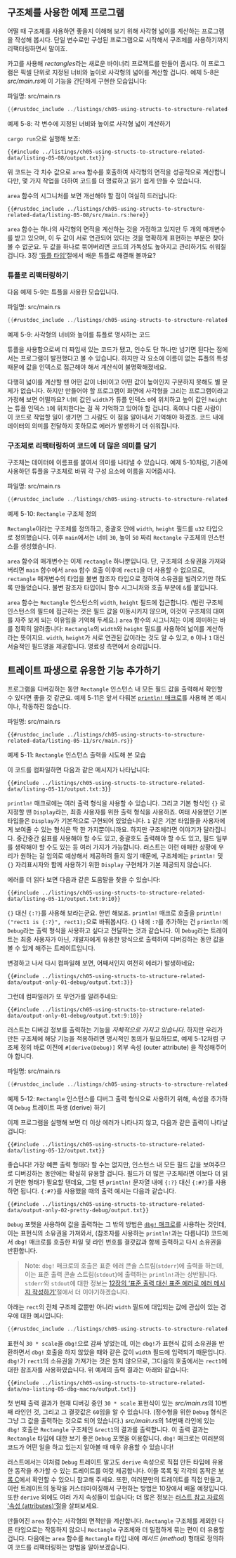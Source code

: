 ## 구조체를 사용한 예제 프로그램

어떨 때 구조체를 사용하면 좋을지 이해해 보기 위해 사각형 넓이를
계산하는 프로그램을 작성해 봅시다. 단일 변수로만 구성된 프로그램으로
시작해서 구조체를 사용하기까지 리팩터링하면서 말이죠.

카고를 사용해 *rectangles*라는 새로운 바이너리 프로젝트를 만들어 줍시다.
이 프로그램은 픽셀 단위로 지정된 너비와 높이로 사각형의 넓이를 계산할 겁니다.
예제 5-8은 *src/main.rs*에 이 기능을 간단하게 구현한
모습입니다:

<span class="filename">파일명: src/main.rs</span>

```rust
{{#rustdoc_include ../listings/ch05-using-structs-to-structure-related-data/listing-05-08/src/main.rs:all}}
```

<span class="caption">예제 5-8: 각 변수에 지정된 너비와 높이로
사각형 넓이 계산하기</span>

`cargo run`으로 실행해 보죠:

```console
{{#include ../listings/ch05-using-structs-to-structure-related-data/listing-05-08/output.txt}}
```

위 코드는 각 치수 값으로 `area` 함수를 호출하여 사각형의 면적을 성공적으로
계산합니다만, 몇 가지 작업을 더하여 코드를 더 명료하고 읽기 쉽게 만들 수
있습니다.

`area` 함수의 시그니처를 보면 개선해야 할 점이 여실히 드러납니다:

```rust,ignore
{{#rustdoc_include ../listings/ch05-using-structs-to-structure-related-data/listing-05-08/src/main.rs:here}}
```

`area` 함수는 하나의 사각형의 면적을 계산하는 것을 가정하고
있지만 두 개의 매개변수를 받고 있으며, 이 두 값이 서로 연관되어
있다는 것을 명확하게 표현하는 부분은 찾아볼 수 없군요.
두 값을 하나로 묶어버리면 코드의 가독성도 높아지고 관리하기도 쉬워질 겁니다.
3장 [‘튜플 타입’][the-tuple-type]<!-- ignore -->절에서
배운 튜플로 해결해 볼까요?

### 튜플로 리팩터링하기

다음 예제 5-9는 튜플을 사용한 모습입니다.

<span class="filename">파일명: src/main.rs</span>

```rust
{{#rustdoc_include ../listings/ch05-using-structs-to-structure-related-data/listing-05-09/src/main.rs}}
```

<span class="caption">예제 5-9: 사각형의 너비와 높이를
튜플로 명시하는 코드</span>

튜플을 사용함으로써 더 짜임새 있는 코드가 됐고, 인수도 단 하나만
넘기면 된다는 점에서는 프로그램이 발전했다고 볼 수 있습니다.
하지만 각 요소에 이름이 없는 튜플의 특성 때문에 값을 인덱스로
접근해야 해서 계산식이 불명확해졌네요.

다행히 넓이를 계산할 땐 어떤 값이 너비이고 어떤 값이 높이인지 구분하지 못해도 별 문제가
없습니다. 하지만 만들어야 할 프로그램이 화면에 사각형을 그리는 프로그램이라고 가정해 보면
어떨까요? 너비 값인 `width`가 튜플 인덱스 `0`에 위치하고 높이 값인 `height`는 튜플
인덱스 `1`에 위치한다는 걸 꼭 기억하고 있어야 할 겁니다. 혹여나 다른 사람이 이 코드로
작업할 일이 생기면 그 사람도 이 점을 알아내서 기억해야 하겠죠. 코드 내에 데이터의
의미를 전달하지 못하므로 에러가 발생하기 더 쉬워집니다.

### 구조체로 리팩터링하여 코드에 더 많은 의미를 담기

구조체는 데이터에 이름표를 붙여서 의미를 나타낼 수 있습니다.
예제 5-10처럼, 기존에 사용하던 튜플을 구조체로 바꿔
각 구성 요소에 이름을 지어줍시다.

<span class="filename">파일명: src/main.rs</span>

```rust
{{#rustdoc_include ../listings/ch05-using-structs-to-structure-related-data/listing-05-10/src/main.rs}}
```

<span class="caption">예제 5-10: `Rectangle` 구조체 정의</span>

`Rectangle`이라는 구조체를 정의하고,
중괄호 안에 `width`, `height` 필드를 `u32` 타입으로 정의했습니다.
이후 `main`에서는 너비 `30`, 높이 `50` 짜리
`Rectangle` 구조체의 인스턴스를 생성했습니다.

`area` 함수의 매개변수는 이제 `rectangle` 하나뿐입니다.
단, 구조체의 소유권을 가져와 버리면 `main` 함수에서
`area` 함수 호출 이후에 `rect1`을 더 사용할 수 없으므로,
`rectangle` 매개변수의 타입을 불변 참조자 타입으로 정하여
소유권을 빌려오기만 하도록 만들었습니다.
불변 참조자 타입이니 함수 시그니처와 호출 부분에 `&`를 붙입니다.

`area` 함수는 `Rectangle` 인스턴스의 `width`, `height` 필드에
접근합니다. (빌린 구조체 인스턴스의 필드에 접근하는 것은 필드 값을
이동시키지 않으며, 이것이 구조체의 대여를 자주 보게 되는 이유임을
기억해 두세요.) `area` 함수의 시그니처는 이제 의미하는 바를 정확히
알려줍니다: `Rectangle`의 `width`와 `height` 필드를 사용하여
넓이를 계산하라는 뜻이지요. `width`, `height`가 서로 연관된
값이라는 것도 알 수 있고, `0` 이나 `1` 대신 서술적인 필드명을
제공합니다. 명료성 측면에서 승리입니다.

## 트레이트 파생으로 유용한 기능 추가하기

프로그램을 디버깅하는 동안 `Rectangle` 인스턴스 내 모든 필드 값을
출력해서 확인할 수 있다면 좋을 것 같군요. 예제 5-11은 앞서 다뤄본
[`println!` 매크로][println]<!-- ignore -->를 사용해 본 예시이나,
작동하진 않습니다.

<span class="filename">파일명: src/main.rs</span>

```rust,ignore,does_not_compile
{{#rustdoc_include ../listings/ch05-using-structs-to-structure-related-data/listing-05-11/src/main.rs}}
```

<span class="caption">예제 5-11: `Rectangle` 인스턴스
출력을 시도해 본 모습</span>

이 코드를 컴파일하면 다음과 같은 메시지가 나타납니다:

```text
{{#include ../listings/ch05-using-structs-to-structure-related-data/listing-05-11/output.txt:3}}
```

`println!` 매크로에는 여러 출력 형식을 사용할 수 있습니다.
그리고 기본 형식인 `{}` 로 지정할 땐 `Display`라는, 최종 사용자를 위한 출력 형식을 사용하죠.
여태 사용했던 기본 타입들은 `Display`가 기본적으로 구현되어 있었습니다.
`1` 같은 기본 타입들을 사용자에게 보여줄 수 있는 형식은 딱 한 가지뿐이니까요.
하지만 구조체라면 이야기가 달라집니다.
중간중간 쉼표를 사용해야 할 수도 있고, 중괄호도 출력해야 할 수도 있고,
필드 일부를 생략해야 할 수도 있는 등 여러 가지가 가능합니다.
러스트는 이런 애매한 상황에 우리가 원하는 걸 임의로 예상해서 제공하려 들지 않기 때문에,
구조체에는 `println!` 및 `{}` 자리표시자와 함께 사용하기 위한
`Display` 구현체가 기본 제공되지 않습니다.

에러를 더 읽다 보면 다음과 같은 도움말을 찾을 수 있습니다:

```text
{{#include ../listings/ch05-using-structs-to-structure-related-data/listing-05-11/output.txt:9:10}}
```

`{}` 대신 `{:?}`를 사용해 보라는군요. 한번 해보죠.
`println!` 매크로 호출을 `println!("rect1 is {:?}", rect1);`으로 바꿔봅시다.
`{}` 내에 `:?`를 추가하는 건 `println!`에 `Debug`라는 출력 형식을 사용하고 싶다고 전달하는 것과 같습니다.
이 `Debug`라는 트레이트는 최종 사용자가 아닌, 개발자에게 유용한 방식으로 출력하여
디버깅하는 동안 값을 볼 수 있게 해주는 트레이트입니다.

변경하고 나서 다시 컴파일해 보면, 어째서인지 여전히 에러가 발생하네요:

```text
{{#include ../listings/ch05-using-structs-to-structure-related-data/output-only-01-debug/output.txt:3}}
```

그런데 컴파일러가 또 무언가를 알려주네요:

```text
{{#include ../listings/ch05-using-structs-to-structure-related-data/output-only-01-debug/output.txt:9:10}}
```

러스트는 디버깅 정보를 출력하는 기능을 *자체적으로 가지고 있습니다*.
하지만 우리가 만든 구조체에 해당 기능을 적용하려면 명시적인 동의가 필요하므로,
예제 5-12처럼 구조체 정의 바로 이전에 `#[derive(Debug)]`
외부 속성 (outer attribute) 을 작성해주어야 합니다.

<span class="filename">파일명: src/main.rs</span>

```rust
{{#rustdoc_include ../listings/ch05-using-structs-to-structure-related-data/listing-05-12/src/main.rs}}
```

<span class="caption">예제 5-12: `Rectangle` 인스턴스를 디버그 출력 형식으로
사용하기 위해, 속성을 추가하여 `Debug` 트레이트 파생 (derive) 하기</span>

이제 프로그램을 실행해 보면 더 이상 에러가 나타나지 않고,
다음과 같은 출력이 나타날 겁니다:

```console
{{#include ../listings/ch05-using-structs-to-structure-related-data/listing-05-12/output.txt}}
```

좋습니다! 가장 예쁜 출력 형태라 할 수는 없지만,
인스턴스 내 모든 필드 값을 보여주므로 디버깅하는 동안에는 확실히 유용할 겁니다.
필드가 더 많은 구조체라면 이보다 더 읽기 편한 형태가 필요할 텐데요,
그럴 땐 `println!` 문자열 내에 `{:?}` 대신 `{:#?}`를 사용하면 됩니다.
`{:#?}`를 사용했을 때의 출력 예시는 다음과 같습니다.

```console
{{#include ../listings/ch05-using-structs-to-structure-related-data/output-only-02-pretty-debug/output.txt}}
```

`Debug` 포맷을 사용하여 값을 출력하는 그 밖의 방법은
[`dbg!` 매크로][dbg]<!-- ignore -->를 사용하는 것인데,
이는 표현식의 소유권을 가져와서, (참조자를 사용하는 `println!`과는 다릅니다)
코드에서 `dbg!` 매크로를 호출한 파일 및 라인 번호를 결괏값과 함께 출력하고
다시 소유권을 반환합니다.

> Note: `dbg!` 매크로의 호출은 표준 에러 콘솔 스트림(`stderr`)에 출력을
> 하는데, 이는 표준 출력 콘솔 스트림(`stdout`)에 출력하는 `println!`과는
> 상반됩니다. `stderr`와 `stdout`에 대한 정보는
> [12장의 ‘표준 출력 대신 표준 에러로 에러 메시지 작성하기’][err]<!-- ignore -->절에서
> 더 이야기하겠습니다.

아래는 `rect`의 전체 구조체 값뿐만 아니라 `width` 필드에 대입되는
값에 관심이 있는 경우에 대한 예시입니다:

```rust
{{#rustdoc_include ../listings/ch05-using-structs-to-structure-related-data/no-listing-05-dbg-macro/src/main.rs}}
```

표현식 `30 * scale`을 `dbg!`으로 감싸 넣었는데, 이는 `dbg!`가 표현식 값의 소유권을
반환하면서 `dbg!` 호출을 하지 않았을 때와 같은 값이 `width` 필드에 입력되기
때문입니다. `dbg!`가 `rect1`의 소유권을 가져가는 것은 원치 않으므로, 그다음의
호출에서는 `rect1`에 대한 참조자를 사용하였습니다.
위 예제의 출력 결과는 아래와 같습니다:

```console
{{#include ../listings/ch05-using-structs-to-structure-related-data/no-listing-05-dbg-macro/output.txt}}
```

첫 번째 출력 결과가 현재 디버깅 중인 `30 * scale` 표현식이 있는 *src/main.rs*의
10번째 라인인 것, 그리고 그 결괏값은 `60`임을 알 수 있습니다. (정수형을 위한
`Debug` 형식은 그냥 그 값을 출력하는 것으로 되어 있습니다.) *src/main.rs*의
14번째 라인에 있는 `dbg!` 호출은 `Rectangle` 구조체인 `&rect1`의 결과를
출력합니다. 이 출력 결과는 `Rectangle` 타입에 대한 보기 좋은 `Debug` 포맷을
이용합니다. `dbg!` 매크로는 여러분의 코드가 어떤 일을 하고 있는지 알아볼 때
매우 유용할 수 있습니다!

러스트에서는 이처럼 `Debug` 트레이트 말고도 `derive` 속성으로
직접 만든 타입에 유용한 동작을 추가할 수 있는 트레이트를 여럿 제공합니다.
이들 목록 및 각각의 동작은 [부록 C][app-c]<!-- ignore -->에서
확인할 수 있으니 참고해 주세요. 또한, 여러분만의 트레이트를 직접 만들고,
이런 트레이트의 동작을 커스터마이징해서 구현하는 방법은 10장에서 배울 예정입니다.
또한 `derive` 외에도 여러 가지 속성들이 있습니다; 더 많은 정보는
[러스트 참고 자료의 ‘속성 (attributes)’절][attributes]을 살펴보세요.

만들어진 `area` 함수는 사각형의 면적만을 계산합니다.
`Rectangle` 구조체를 제외한 다른 타입으로는 작동하지 않으니
`Rectangle` 구조체와 더 밀접하게 묶는 편이 더 유용할 겁니다.
다음에는 `area` 함수를 `Rectangle` 타입 내에 *메서드 (method)* 형태로
정의하여 코드를 리팩터링하는 방법을 알아보겠습니다.

[the-tuple-type]: ch03-02-data-types.html#the-tuple-type
[app-c]: appendix-03-derivable-traits.md
[println]: https://doc.rust-lang.org/std/macro.println.html
[dbg]: https://doc.rust-lang.org/std/macro.dbg.html
[err]: ch12-06-writing-to-stderr-instead-of-stdout.html
[attributes]: https://doc.rust-lang.org/reference/attributes.html
